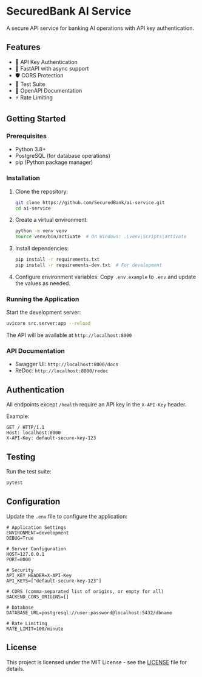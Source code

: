 # SecuredBank AI Service

A secure API service for banking AI operations with API key authentication.

## Features

- 🔐 API Key Authentication
- 🚀 FastAPI with async support
- 🛡️ CORS Protection
- 🧪 Test Suite
- 📝 OpenAPI Documentation
- ⚡ Rate Limiting

## Getting Started

### Prerequisites

- Python 3.8+
- PostgreSQL (for database operations)
- pip (Python package manager)

### Installation

1. Clone the repository:
   ```bash
   git clone https://github.com/SecuredBank/ai-service.git
   cd ai-service
   ```

2. Create a virtual environment:
   ```bash
   python -m venv venv
   source venv/bin/activate  # On Windows: .\venv\Scripts\activate
   ```

3. Install dependencies:
   ```bash
   pip install -r requirements.txt
   pip install -r requirements-dev.txt  # For development
   ```

4. Configure environment variables:
   Copy `.env.example` to `.env` and update the values as needed.

### Running the Application

Start the development server:
```bash
uvicorn src.server:app --reload
```

The API will be available at `http://localhost:8000`

### API Documentation

- Swagger UI: `http://localhost:8000/docs`
- ReDoc: `http://localhost:8000/redoc`

## Authentication

All endpoints except `/health` require an API key in the `X-API-Key` header.

Example:
```http
GET / HTTP/1.1
Host: localhost:8000
X-API-Key: default-secure-key-123
```

## Testing

Run the test suite:
```bash
pytest
```

## Configuration

Update the `.env` file to configure the application:

```env
# Application Settings
ENVIRONMENT=development
DEBUG=True

# Server Configuration
HOST=127.0.0.1
PORT=8000

# Security
API_KEY_HEADER=X-API-Key
API_KEYS=["default-secure-key-123"]

# CORS (comma-separated list of origins, or empty for all)
BACKEND_CORS_ORIGINS=[]

# Database
DATABASE_URL=postgresql://user:password@localhost:5432/dbname

# Rate Limiting
RATE_LIMIT=100/minute
```

## License

This project is licensed under the MIT License - see the [LICENSE](LICENSE) file for details.
